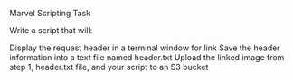 Marvel Scripting Task

Write a script that will:

Display the request header in a terminal window for link
Save the header information into a text file named header.txt
Upload the linked image from step 1, header.txt file, and your script to an S3 bucket
